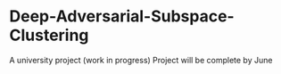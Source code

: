 # Deep-Adversarial-Subspace-Clustering
A university project
(work in progress)
Project will be complete by June
